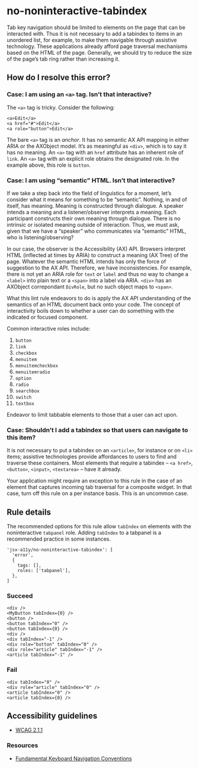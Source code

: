 no-noninteractive-tabindex
==========================

Tab key navigation should be limited to elements on the page that can be interacted with. Thus it is not necessary to add a tabindex to items in an unordered list, for example, to make them navigable through assistive technology. These applications already afford page traversal mechanisms based on the HTML of the page. Generally, we should try to reduce the size of the page’s tab ring rather than increasing it.

How do I resolve this error?
----------------------------

### Case: I am using an `<a>` tag. Isn’t that interactive?

The `<a>` tag is tricky. Consider the following:

    <a>Edit</a>
    <a href="#">Edit</a>
    <a role="button">Edit</a>

The bare `<a>` tag is an *anchor*. It has no semantic AX API mapping in either ARIA or the AXObject model. It’s as meaningful as `<div>`, which is to say it has no meaning. An `<a>` tag with an `href` attribute has an inherent role of `link`. An `<a>` tag with an explicit role obtains the designated role. In the example above, this role is `button`.

### Case: I am using “semantic” HTML. Isn’t that interactive?

If we take a step back into the field of linguistics for a moment, let’s consider what it means for something to be “semantic”. Nothing, in and of itself, has meaning. Meaning is constructed through dialogue. A speaker intends a meaning and a listener/observer interprets a meaning. Each participant constructs their own meaning through dialogue. There is no intrinsic or isolated meaning outside of interaction. Thus, we must ask, given that we have a “speaker” who communicates via “semantic” HTML, who is listening/observing?

In our case, the observer is the Accessibility (AX) API. Browsers interpret HTML (inflected at times by ARIA) to construct a meaning (AX Tree) of the page. Whatever the semantic HTML intends has only the force of suggestion to the AX API. Therefore, we have inconsistencies. For example, there is not yet an ARIA role for `text` or `label` and thus no way to change a `<label>` into plain text or a `<span>` into a label via ARIA. `<div>` has an AXObject correpondant `DivRole`, but no such object maps to `<span>`.

What this lint rule endeavors to do is apply the AX API understanding of the semantics of an HTML document back onto your code. The concept of interactivity boils down to whether a user can do something with the indicated or focused component.

Common interactive roles include:

1.  `button`
2.  `link`
3.  `checkbox`
4.  `menuitem`
5.  `menuitemcheckbox`
6.  `menuitemradio`
7.  `option`
8.  `radio`
9.  `searchbox`
10. `switch`
11. `textbox`

Endeavor to limit tabbable elements to those that a user can act upon.

### Case: Shouldn’t I add a tabindex so that users can navigate to this item?

It is not necessary to put a tabindex on an `<article>`, for instance or on `<li>` items; assistive technologies provide affordances to users to find and traverse these containers. Most elements that require a tabindex – `<a href>`, `<button>`, `<input>`, `<textarea>` – have it already.

Your application might require an exception to this rule in the case of an element that captures incoming tab traversal for a composite widget. In that case, turn off this rule on a per instance basis. This is an uncommon case.

Rule details
------------

The recommended options for this rule allow `tabIndex` on elements with the noninteractive `tabpanel` role. Adding `tabIndex` to a tabpanel is a recommended practice in some instances.

    'jsx-a11y/no-noninteractive-tabindex': [
      'error',
      {
        tags: [],
        roles: ['tabpanel'],
      },
    ]

### Succeed

    <div />
    <MyButton tabIndex={0} />
    <button />
    <button tabIndex="0" />
    <button tabIndex={0} />
    <div />
    <div tabIndex="-1" />
    <div role="button" tabIndex="0" />
    <div role="article" tabIndex="-1" />
    <article tabIndex="-1" />

### Fail

    <div tabIndex="0" />
    <div role="article" tabIndex="0" />
    <article tabIndex="0" />
    <article tabIndex={0} />

Accessibility guidelines
------------------------

-   [WCAG 2.1.1](https://www.w3.org/WAI/WCAG21/Understanding/keyboard)

### Resources

-   [Fundamental Keyboard Navigation Conventions](https://www.w3.org/TR/wai-aria-practices-1.1/#kbd_generalnav)
